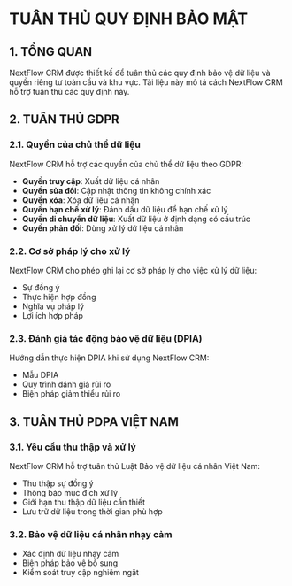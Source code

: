 # TUÂN THỦ QUY ĐỊNH BẢO MẬT

## 1. TỔNG QUAN

NextFlow CRM được thiết kế để tuân thủ các quy định bảo vệ dữ liệu và quyền riêng tư toàn cầu và khu vực. Tài liệu này mô tả cách NextFlow CRM hỗ trợ tuân thủ các quy định này.

## 2. TUÂN THỦ GDPR

### 2.1. Quyền của chủ thể dữ liệu

NextFlow CRM hỗ trợ các quyền của chủ thể dữ liệu theo GDPR:

- **Quyền truy cập**: Xuất dữ liệu cá nhân
- **Quyền sửa đổi**: Cập nhật thông tin không chính xác
- **Quyền xóa**: Xóa dữ liệu cá nhân
- **Quyền hạn chế xử lý**: Đánh dấu dữ liệu để hạn chế xử lý
- **Quyền di chuyển dữ liệu**: Xuất dữ liệu ở định dạng có cấu trúc
- **Quyền phản đối**: Dừng xử lý dữ liệu cá nhân

### 2.2. Cơ sở pháp lý cho xử lý

NextFlow CRM cho phép ghi lại cơ sở pháp lý cho việc xử lý dữ liệu:

- Sự đồng ý
- Thực hiện hợp đồng
- Nghĩa vụ pháp lý
- Lợi ích hợp pháp

### 2.3. Đánh giá tác động bảo vệ dữ liệu (DPIA)

Hướng dẫn thực hiện DPIA khi sử dụng NextFlow CRM:

- Mẫu DPIA
- Quy trình đánh giá rủi ro
- Biện pháp giảm thiểu rủi ro

## 3. TUÂN THỦ PDPA VIỆT NAM

### 3.1. Yêu cầu thu thập và xử lý

NextFlow CRM hỗ trợ tuân thủ Luật Bảo vệ dữ liệu cá nhân Việt Nam:

- Thu thập sự đồng ý
- Thông báo mục đích xử lý
- Giới hạn thu thập dữ liệu cần thiết
- Lưu trữ dữ liệu trong thời gian phù hợp

### 3.2. Bảo vệ dữ liệu cá nhân nhạy cảm

- Xác định dữ liệu nhạy cảm
- Biện pháp bảo vệ bổ sung
- Kiểm soát truy cập nghiêm ngặt